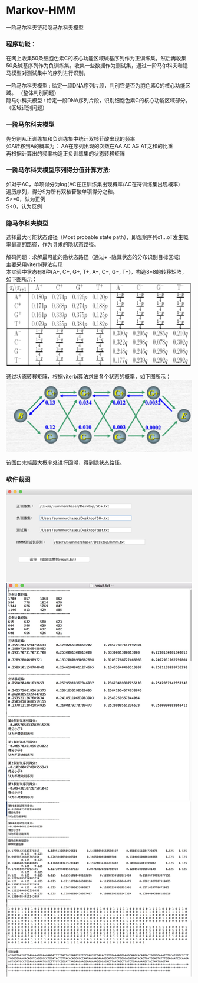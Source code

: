 # Markov-HMM      
一阶马尔科夫链和隐马尔科夫模型        
      
### 程序功能：         
在网上收集50条细胞色素C的核心功能区域碱基序列作为正训练集，然后再收集50条碱基序列作为负训练集。收集一些数据作为测试集，通过一阶马尔科夫和隐马模型对测试集中的序列进行识别。        
        
一阶马尔科夫模型 : 给定一段DNA序列片段，判别它是否为胞色素C的核心功能区域。 （整体判别问题）    
隐马尔科夫模型  : 给定一段DNA序列片段，识别细胞色素C的核心功能区域部分。 （区域识别问题） 
               
### 一阶马尔科夫模型           
先分别从正训练集和负训练集中统计双核苷酸出现的频率       
如A转移到A的概率为： AA在序列出现的次数在AA AC AG AT之和的比重   
再根据计算出的频率构造正负训练集的状态转移矩阵       
    
### 一阶马尔科夫模型序列得分值计算方法:          
如对于AC，单项得分为log(AC在正训练集出现概率/AC在符训练集出现概率)       
遍历序列，得分S为所有双核苷酸单项得分之和。        
S>=0，认为正例       
S<0，认为反例      
           
### 隐马尔科夫模型     
选择最大可能状态路径（Most probable state path），即观察序列o1…oT发生概率最高的路径，作为寻求的隐状态路径。  
         
解码问题：求解最可能的隐状态路径（通过+ -隐藏状态的分布识别目标区域）          
主要采用viterbi算法实现       
本实验中状态有8种{A+, C+, G+, T+, A−, C−, G−, T−}，构造8*8的转移矩阵，如下图所示：      
<img src="h11.jpg">         
       
通过状态转移矩阵，根据viterbi算法求出各个状态的概率，如下图所示：    
<img src="h12.jpg">        
     
该图由末端最大概率处进行回溯，得到隐状态路径。   
 
### 软件截图
<img src="h1.jpg">
<img src="h2.jpg">
<img src="h3.jpg">















